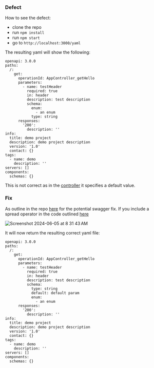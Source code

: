 ### Defect
How to see the defect:
- clone the repo
- run `npm install`
- run `npm start`
- go to `http://localhost:3000/yaml`

The resulting yaml will show the following:
```
openapi: 3.0.0
paths:
  /:
    get:
      operationId: AppController_getHello
      parameters:
        - name: testHeader
          required: true
          in: header
          description: test description
          schema:
            enum:
              - an enum
            type: string
      responses:
        '200':
          description: ''
info:
  title: demo project
  description: demo project description
  version: '1.0'
  contact: {}
tags:
  - name: demo
    description: ''
servers: []
components:
  schemas: {}
```

This is not correct as in the [controller](https://github.com/eugleenyc/swagger-fix-demo/blob/28d217d4170c01a9865f39b66a8163aed4086ef4/src/app.controller.ts#L16) it specifies a default value.

### Fix
As outline in the repo [here](https://github.com/eugleenyc/swagger) for the potential swagger fix.
If you include a spread operator in the code outlined [here](https://github.com/eugleenyc/swagger/blob/9fddb4bc75f3ba03d682ab185be9c32056b010a9/lib/decorators/api-property.decorator.ts#L28)

![Screenshot 2024-06-05 at 8 31 43 AM](https://github.com/eugleenyc/swagger-fix-demo/assets/40117342/a98976a8-b5e9-4644-aa67-9a1c92f85a29)

It will now return the resulting correct yaml file:
```
openapi: 3.0.0
paths:
  /:
    get:
      operationId: AppController_getHello
      parameters:
        - name: testHeader
          required: true
          in: header
          description: test description
          schema:
            type: string
            default: default param
            enum:
              - an enum
      responses:
        '200':
          description: ''
info:
  title: demo project
  description: demo project description
  version: '1.0'
  contact: {}
tags:
  - name: demo
    description: ''
servers: []
components:
  schemas: {}
```
